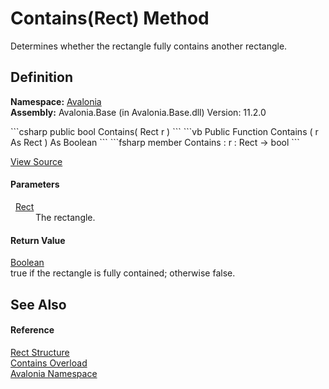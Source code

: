 # Contains(Rect) Method


Determines whether the rectangle fully contains another rectangle.



## Definition
**Namespace:** <a href="N_Avalonia">Avalonia</a>  
**Assembly:** Avalonia.Base (in Avalonia.Base.dll) Version: 11.2.0

<Tabs groupId="api-code-preview">
<TabItem value="csharp" label="C#">
```csharp
public bool Contains(
	Rect r
)
```
</TabItem>
<TabItem value="vb" label="VB">
```vb
Public Function Contains ( 
	r As Rect
) As Boolean
```
</TabItem>
<TabItem value="fsharp" label="F#">
```fsharp
member Contains : 
        r : Rect -> bool 
```
</TabItem>
</Tabs>



<a href="https://github.com/AvaloniaUI/Avalonia/tree/master/src/Avalonia.Base/Rect.cs#L258" title="View the source code">View Source</a>



#### Parameters
<dl><dt>  <a href="T_Avalonia_Rect">Rect</a></dt><dd>The rectangle.</dd></dl>

#### Return Value
<a href="https://learn.microsoft.com/dotnet/api/system.boolean" target="_blank" rel="noopener noreferrer">Boolean</a>  
true if the rectangle is fully contained; otherwise false.

## See Also


#### Reference
<a href="T_Avalonia_Rect">Rect Structure</a>  
<a href="Overload_Avalonia_Rect_Contains">Contains Overload</a>  
<a href="N_Avalonia">Avalonia Namespace</a>  

